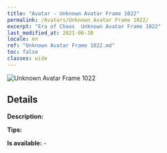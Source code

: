 ```yaml
---
title: "Avatar - Unknown Avatar Frame 1022"
permalink: /Avatars/Unknown Avatar Frame 1022/
excerpt: "Era of Chaos  Unknown Avatar Frame 1022"
last_modified_at: 2021-06-30
locale: en
ref: "Unknown Avatar Frame 1022.md"
toc: false
classes: wide
---
```

 ![Unknown Avatar Frame 1022](/images/a/avatarFrame_22.png)

## Details

 **Description:**  

 **Tips:**  

 **Is available:**  - 

